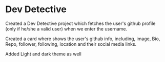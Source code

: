 # Dev Detective

Created a Dev Detective project which fetches the user's github profile (only if he/she a valid user) when we enter the username.

Created a card where shows the user's github info, including, image, Bio, Repo, follower, following, location and their social media links.

Added Light and dark theme as well

